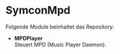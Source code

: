 # SymconMpd

Folgende Module beinhaltet das Repository:

- __MPDPlayer__   
	Steuert MPD (Music Player Daemon).